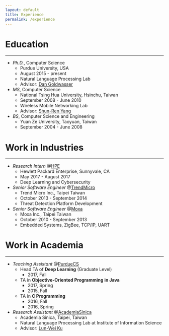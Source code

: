 ```yaml
---
layout: default
title: Experience
permalink: /experience
---
```


# Education
---
- *Ph.D.*, Computer Science
  - Purdue University, USA
  - August 2015 - present
  - Natural Language Processing Lab
  - Advisor: [Dan Goldwasser](https://www.cs.purdue.edu/homes/dgoldwas/)
- *MS*, Computer Science
  - National Tsing Hua University, Hsinchu, Taiwan
  - September 2008 - June 2010
  - Wireless Mobile Networking Lab
  - Advisor: [Shun-Ren Yang](http://www.cs.nthu.edu.tw/~sryang/)
- *BS*, Computer Science and Engineering
  - Yuan Ze University, Taoyuan, Taiwan
  - September 2004 - June 2008


# Work in Industries
---
- *Research Intern* @[HPE](https://www.hpe.com/us/en/home.html)
  - Hewlett Packard Enterprise, Sunnyvale, CA
  - May 2017 - August 2017
  - Deep Learning and Cybersecurity
- *Senior Software Engineer* @[TrendMicro](https://www.trendmicro.com)
  - Trend Micro Inc., Taipei Taiwan
  - October 2013 - September 2014
  - Threat Detection Platform Development
- *Senior Software Engineer* @[Moxa](https://www.moxa.com/)
  - Moxa Inc., Taipei Taiwan
  - October 2010 - September 2013
  - Embedded Systems, ZigBee, TCP/IP, UART

# Work in Academia
---
- *Teaching Assistant* @[PurdueCS](https://www.cs.purdue.edu/)
  - Head TA of **Deep Learning** (Graduate Level)
    - 2017, Fall
  - TA in **Objective-Oriented Programming in Java**
    - 2017, Spring
    - 2015, Fall
  - TA in **C Programming**
    - 2016, Fall
    - 2016, Spring
- *Research Assistant* @[AcademiaSinica](http://www.iis.sinica.edu.tw/)
  - Academia Sinica, Taipei, Taiwan
  - Natural Language Processing Lab at Institute of Information Science
  - Advisor: [Lun-Wei Ku](http://www.iis.sinica.edu.tw/pages/lwku/index_en.html)
